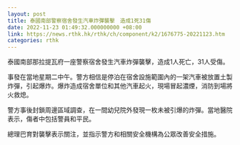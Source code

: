 ```yaml
---
layout: post
title: 泰國南部警察宿舍發生汽車炸彈襲擊　造成1死31傷
date: 2022-11-23 01:49:32.000000000 +08:00
link: https://news.rthk.hk/rthk/ch/component/k2/1676775-20221123.htm
categories: rthk
---
```


泰國南部那拉提瓦府一座警察宿舍發生汽車炸彈襲擊，造成1人死亡，31人受傷。

事發在當地星期二中午。警方相信是停泊在宿舍設施範圍內的一架汽車被放置土製炸彈，引起爆炸。爆炸造成宿舍單位和其他汽車起火，現場冒起濃煙，消防到場將火救熄。

警方事後封鎖周邊區域調查，在一間幼兒院外發現一枚未被引爆的炸彈。當地醫院表示，傷者中包括警員和平民。

總理巴育對襲擊表示關注，並指示警方和相關安全機構為公眾改善安全措施。
